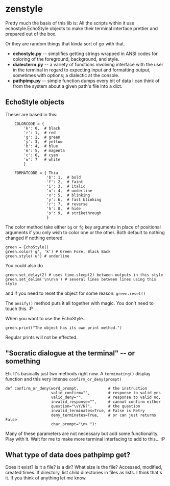 # zenstyle

Pretty much the basis of this lib is: All the scripts within it use echostyle.EchoStyle objects to make their terminal interface prettier and prepared out of the box. 

Or they are random things that kinda sort of go with that.

+ **echostyle.py** -- simplifies getting strings wrapped in ANSI codes for coloring of the foreground, background, and style. 
+ **dialecterm.py**  -- a variety of functions involving interface with the user in the terminal in regard to expecting input and formatting output, sometimes with options; a dialectic at the console.
+ **pathpimp.py** -- simple function dumps every bit of data I can think of from the system about a given path's file into a dict.


## EchoStyle objects

Theser are based in this:

```
    COLORCODE = { 
        'k': 0,  # black 
        'r': 1,  # red 
        'g': 2,  # green 
        'y': 3,  # yellow 
        'b': 4,  # blue 
        'm': 5,  # magenta 
        'c': 6,  # cyan 
        'w': 7   # white 
        } 
    
    FORMATCODE = { Thiu
                  'b': 1,  # bold 
                  'f': 2,  # faint 
                  'i': 3,  # italic 
                  'u': 4,  # underline 
                  'x': 5,  # blinking 
                  'y': 6,  # fast blinking 
                  'r': 7,  # reverse 
                  'h': 8,  # hide 
                  's': 9,  # strikethrough 
                  } 
```

The color method take either `bg` or `fg` key arguments in place of positional arguments if you only wish to color one or the other. Both default to nothing changed if nothing entered.

```
green = EchoStyle()
green.color('g', 'k') # Green Fore, Black Back
green.style('u') # underline
```

You could also do

```
green.set_delay(2) # uses time.sleep(2) between outputs in this style
green.set_delim('\n\n\n') # several lines between lines using this style
```


and if you need to reset the object for some reason: `green.reset()`

The `ansify()` method puts it all together with magic. You don't need to touch this. :P

When you want to use the EchoStyle...

```
green.print("The object has its own print method.")
```

Regular prints will not be effected.

## "Socratic dialogue at the terminal" -- or something

Eh. It's basically just two methods right now. A `terminating()` display function and this very intense `confirm_or_deny(prompt)`

```
def confirm_or_deny(word_prompt,             # the instruction
                    valid_confirm="",        # response to valid yes
                    valid_deny="",           # response to valid no,
                    invalid_response="",     # cannot confirm either
                    question="\vY/N?",       # the question
                    invalid_terminates=True, # False is Retry
                    deny_terminates=True,    # or can just returns False
                    char_prompt="\n> "):
```

Many of these parameters are not necessary but add some functionality. Play with it. Wait for me to make more terminal interfacing to add to this... :P


## What type of data does pathpimp get?

Does it exist? Is it a file? is a dir? What size is the file? Accessed, modified, created times. If directory, list child  directories in files as lists. I think that's it. If you think of anything let me know.
